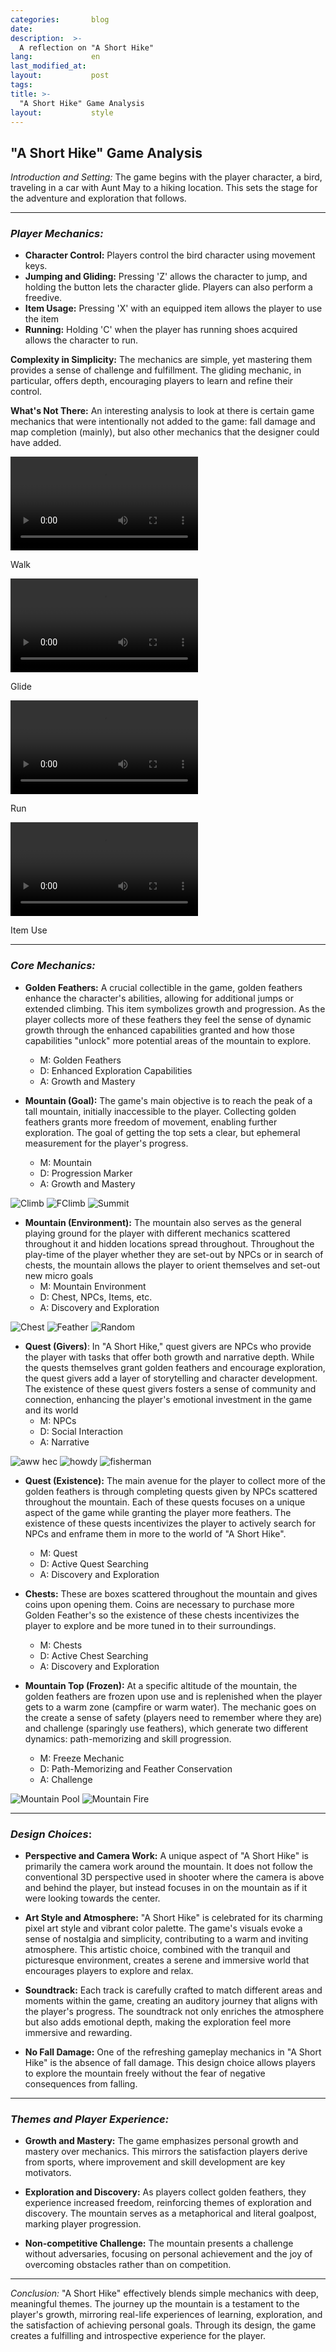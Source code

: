 ```yaml
---
categories:       blog
date:             
description:  >-
  A reflection on "A Short Hike"
lang:             en
last_modified_at: 
layout:           post
tags:
title: >-
  "A Short Hike" Game Analysis
layout:           style
---
```


## **"A Short Hike" Game Analysis**

*Introduction and Setting:* The game begins with the player character, a bird, traveling in a car with Aunt May to a hiking location. This sets the stage for the adventure and exploration that follows.

* * *

### *Player Mechanics:*

- **Character Control:** Players control the bird character using movement keys.
- **Jumping and Gliding:** Pressing 'Z' allows the character to jump, and holding the button lets the character glide. Players can also perform a freedive.
- **Item Usage:** Pressing 'X' with an equipped item allows the player to use the item
- **Running:** Holding 'C' when the player has running shoes acquired allows the character to run.

**Complexity in Simplicity:** The mechanics are simple, yet mastering them provides a sense of challenge and fulfillment. The gliding mechanic, in particular, offers depth, encouraging players to learn and refine their control.

**What's Not There:** An interesting analysis to look at there is certain game mechanics that were intentionally not added to the game: fall damage and map completion (mainly), but also other mechanics that the designer could have added.

<!-- Add a container around your video divs -->
<div class="video-grid">
  <div>
    <video controls>
      <source src="/Blog/assets/a-short-hike/walk.mp4" type="video/mp4">
      Your browser does not support the video tag.
    </video>
    <p>Walk</p>
  </div>

  <div>
    <video controls>
      <source src="/Blog/assets/a-short-hike/glide.mp4" type="video/mp4">
      Your browser does not support the video tag.
    </video>
    <p>Glide</p>
  </div>

  <div>
    <video controls>
      <source src="/Blog/assets/a-short-hike/run.mp4" type="video/mp4">
      Your browser does not support the video tag.
    </video>
    <p>Run</p>
  </div>

  <div>
    <video controls>
      <source src="/Blog/assets/a-short-hike/items.mp4" type="video/mp4">
      Your browser does not support the video tag.
    </video>
    <p>Item Use</p>
  </div>
</div>

* * *

### *Core Mechanics:*

- **Golden Feathers:** A crucial collectible in the game, golden feathers enhance the character's abilities, allowing for additional jumps or extended climbing. This item symbolizes growth and progression. As the player collects more of these feathers they feel the sense of dynamic growth through the enhanced capabilities granted and how those capabilities "unlock" more potential areas of the mountain to explore.
    - M: Golden Feathers
    - D: Enhanced Exploration Capabilities
    - A: Growth and Mastery

- **Mountain (Goal):** The game's main objective is to reach the peak of a tall mountain, initially inaccessible to the player. Collecting golden feathers grants more freedom of movement, enabling further exploration. The goal of getting the top sets a clear, but ephemeral measurement for the player's progress.
    - M: Mountain
    - D: Progression Marker
    - A: Growth and Mastery
<div class="picture-grid3">
  <img src="/Blog/assets/a-short-hike/qg_climb.png" alt="Climb">
  <img src="/Blog/assets/a-short-hike/qg_fclimb.png" alt="FClimb">
  <img src="/Blog/assets/a-short-hike/qg_fsummit.png" alt="Summit"/>
</div>

- **Mountain (Environment):** The mountain also serves as the general playing ground for the player with different mechanics scattered throughout it and hidden locations spread throughout. Throughout the play-time of the player whether they are set-out by NPCs or in search of chests, the mountain allows the player to orient themselves and set-out new micro goals
    - M: Mountain Environment
    - D: Chest, NPCs, Items, etc.
    - A: Discovery and Exploration
<div class="picture-grid3">
  <img src="/Blog/assets/a-short-hike/qe_chest.png" alt="Chest">
  <img src="/Blog/assets/a-short-hike/qe_feather.png" alt="Feather">
  <img src="/Blog/assets/a-short-hike/qe_random.png" alt="Random"/>
</div>

- **Quest (Givers)**: In "A Short Hike," quest givers are NPCs who provide the player with tasks that offer both growth and narrative depth. While the quests themselves grant golden feathers and encourage exploration, the quest givers add a layer of storytelling and character development. The existence of these quest givers fosters a sense of community and connection, enhancing the player's emotional investment in the game and its world
    - M: NPCs
    - D: Social Interaction
    - A: Narrative
<div class="picture-grid3">
  <img src="/Blog/assets/a-short-hike/npc_frog.png" alt="aww hec">
  <img src="/Blog/assets/a-short-hike/npc_duck.png" alt="howdy">
  <img src="/Blog/assets/a-short-hike/npc_bill.png" alt="fisherman"/>
</div>

- **Quest (Existence):** The main avenue for the player to collect more of the golden feathers is through completing quests given by NPCs scattered throughout the mountain. Each of these quests focuses on a unique aspect of the game while granting the player more feathers. The existence of these quests incentivizes the player to actively search for NPCs and enframe them in more to the world of "A Short Hike".
    - M: Quest
    - D: Active Quest Searching
    - A: Discovery and Exploration

- **Chests:** These are boxes scattered throughout the mountain and gives coins upon opening them. Coins are necessary to purchase more Golden Feather's so the existence of these chests incentivizes the player to explore and be more tuned in to their surroundings.
    - M: Chests
    - D: Active Chest Searching
    - A: Discovery and Exploration

- **Mountain Top (Frozen):** At a specific altitude of the mountain, the golden feathers are frozen upon use and is replenished when the player gets to a warm zone (campfire or warm water). The mechanic goes on the create a sense of safety (players need to remember where they are) and challenge (sparingly use feathers), which generate two different dynamics: path-memorizing and skill progression.
    - M: Freeze Mechanic
    - D: Path-Memorizing and Feather Conservation
    - A: Challenge
<div class="picture-grid2">
  <img src="/Blog/assets/a-short-hike/f_pool.png" alt="Mountain Pool">
  <img src="/Blog/assets/a-short-hike/f_fire.png" alt="Mountain Fire">
</div>

* * *

### *Design Choices*:

- **Perspective and Camera Work:** A unique aspect of "A Short Hike" is primarily the camera work around the mountain. It does not follow the conventional 3D perspective used in shooter where the camera is above and behind the player, but instead focuses in on the mountain as if it were looking towards the center.

- **Art Style and Atmosphere:** "A Short Hike" is celebrated for its charming pixel art style and vibrant color palette. The game's visuals evoke a sense of nostalgia and simplicity, contributing to a warm and inviting atmosphere. This artistic choice, combined with the tranquil and picturesque environment, creates a serene and immersive world that encourages players to explore and relax.

- **Soundtrack:** Each track is carefully crafted to match different areas and moments within the game, creating an auditory journey that aligns with the player's progress. The soundtrack not only enriches the atmosphere but also adds emotional depth, making the exploration feel more immersive and rewarding.

- **No Fall Damage:** One of the refreshing gameplay mechanics in "A Short Hike" is the absence of fall damage. This design choice allows players to explore the mountain freely without the fear of negative consequences from falling.

* * *

### *Themes and Player Experience:*

- **Growth and Mastery:** The game emphasizes personal growth and mastery over mechanics. This mirrors the satisfaction players derive from sports, where improvement and skill development are key motivators.

- **Exploration and Discovery:** As players collect golden feathers, they experience increased freedom, reinforcing themes of exploration and discovery. The mountain serves as a metaphorical and literal goalpost, marking player progression.

- **Non-competitive Challenge:** The mountain presents a challenge without adversaries, focusing on personal achievement and the joy of overcoming obstacles rather than on competition.

* * *

*Conclusion:* "A Short Hike" effectively blends simple mechanics with deep, meaningful themes. The journey up the mountain is a testament to the player's growth, mirroring real-life experiences of learning, exploration, and the satisfaction of achieving personal goals. Through its design, the game creates a fulfilling and introspective experience for the player.
